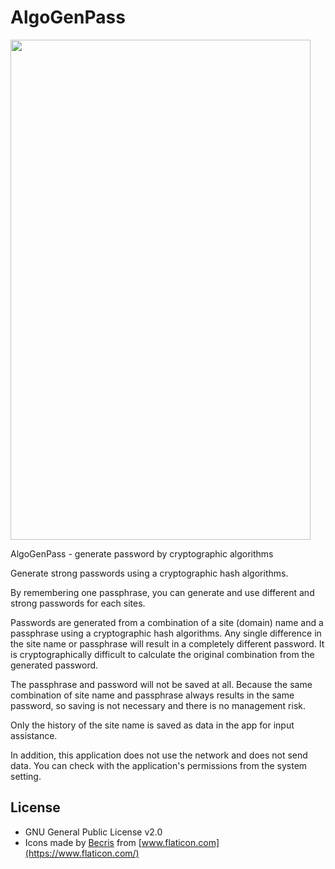 # AlgoGenPass
<img  width="480" height="800" src="https://user-images.githubusercontent.com/33707645/233889600-d2dabe11-20f1-4d03-9116-7b04858ab337.png">

AlgoGenPass - generate password by cryptographic algorithms

Generate strong passwords using a cryptographic hash algorithms.

By remembering one passphrase, you can generate and use different and strong passwords for each sites.

Passwords are generated from a combination of a site (domain) name and a passphrase using a cryptographic hash algorithms. Any single difference in the site name or passphrase will result in a completely different password. It is cryptographically difficult to calculate the original combination from the generated password.

The passphrase and password will not be saved at all. Because the same combination of site name and passphrase always results in the same password, so saving is not necessary and there is no management risk.

Only the history of the site name is saved as data in the app for input assistance.

In addition, this application does not use the network and does not send data. You can check with the application's permissions from the system setting.

## License

- GNU General Public License v2.0
- Icons made by [Becris](https://www.flaticon.com/authors/becris)
  from [www.flaticon.com](https://www.flaticon.com/)
